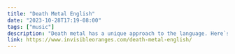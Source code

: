 ```yaml
---
title: "Death Metal English"
date: "2023-10-28T17:19-08:00"
tags: ["music"]
description: "Death metal has a unique approach to the language. Here`s how it works."
link: https://www.invisibleoranges.com/death-metal-english/
---
```

